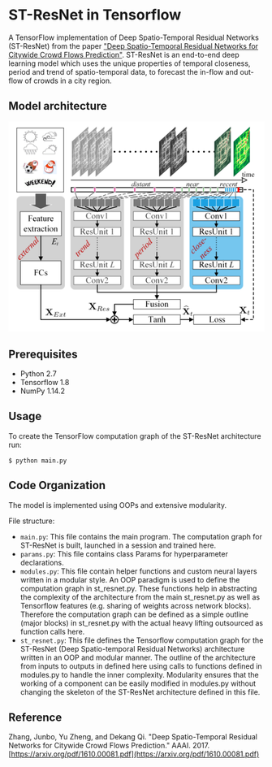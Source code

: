# ST-ResNet in Tensorflow

A TensorFlow implementation of Deep Spatio-Temporal Residual Networks (ST-ResNet) from the paper ["Deep Spatio-Temporal Residual Networks for Citywide Crowd Flows Prediction"](https://arxiv.org/abs/1610.00081). ST-ResNet is an end-to-end deep learning model which uses the unique properties of temporal closeness, period and trend of spatio-temporal data, to forecast the in-flow and out-flow of crowds in a city region.

## Model architecture

<p align="center"> 
<img src="assets/st-resnet.png">
</p>

## Prerequisites

* Python 2.7
* Tensorflow 1.8
* NumPy 1.14.2

## Usage

To create the TensorFlow computation graph of the ST-ResNet architecture run:

    $ python main.py

## Code Organization

The model is implemented using OOPs and extensive modularity.

File structure:

* `main.py`: This file contains the main program. The computation graph for ST-ResNet is built, launched in a session and trained here.
* `params.py`: This file contains class Params for hyperparameter declarations.
* `modules.py`: This file contain helper functions and custom neural layers written in a modular style. An OOP paradigm is used to define the computation graph in st_resnet.py. These functions help in abstracting the complexity of the architecture from the main st_resnet.py as well as Tensorflow features (e.g. sharing of weights across network blocks). Therefore the computation graph can be defined as a simple outline (major blocks) in st_resnet.py with the actual heavy lifting outsourced as function calls here.
* `st_resnet.py`: This file defines the Tensorflow computation graph for the ST-ResNet (Deep Spatio-temporal Residual Networks) architecture written in an OOP and modular manner. The outline of the architecture from inputs to outputs in defined here using calls to functions defined in modules.py to handle the inner complexity. Modularity ensures that the working of a component can be easily modified in modules.py without changing the skeleton of the ST-ResNet architecture defined in this file.

## Reference

Zhang, Junbo, Yu Zheng, and Dekang Qi. "Deep Spatio-Temporal Residual Networks for Citywide Crowd Flows Prediction." AAAI. 2017. [https://arxiv.org/pdf/1610.00081.pdf](https://arxiv.org/pdf/1610.00081.pdf)
